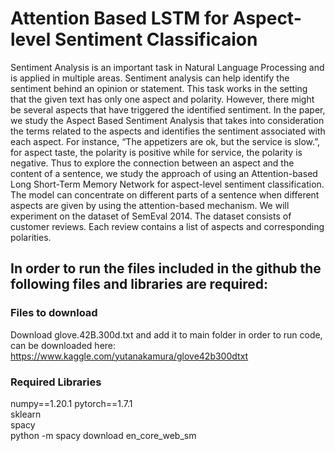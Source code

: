 # Attention Based LSTM for Aspect-level Sentiment Classificaion

Sentiment Analysis is an important task in Natural Language Processing and is applied in multiple areas. Sentiment analysis can help identify the sentiment behind an opinion or statement. This task works in the setting that the given text has only one aspect and polarity. However, there might be several aspects that have triggered the identified sentiment. In the paper, we study the Aspect Based Sentiment Analysis that takes into consideration the terms related to the aspects and identifies the sentiment associated with each aspect. For instance, “The appetizers are ok, but the service is slow.”, for aspect taste, the polarity is positive while for service, the polarity is negative. Thus to explore the connection between an aspect and the content of a sentence, we study the approach of using an Attention-based Long Short-Term Memory Network for aspect-level sentiment classification. The model can concentrate on different parts of a sentence when different aspects are given by using the attention-based mechanism. We will experiment on the dataset of SemEval 2014. The dataset consists of customer reviews. Each review contains a list of aspects and corresponding polarities.

## In order to run the files included in the github the following files and libraries are required:
### Files to download
Download glove.42B.300d.txt and add it to main folder in order to run code, can be downloaded here:  
https://www.kaggle.com/yutanakamura/glove42b300dtxt

### Required Libraries

numpy==1.20.1 
pytorch==1.7.1  
sklearn  
spacy  
python -m spacy download en_core_web_sm  
